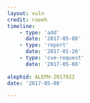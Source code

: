 ```yaml
---
layout: vuln
credit: roeeh
timeline:
    - type: 'add'
      date: '2017-05-08'
    - type: 'report'
      date: '2017-01-26'
    - type: 'cve-request'
      date: '2017-05-08'
      
alephid: ALEPH-2017022
date: '2017-05-08'   

---
```

